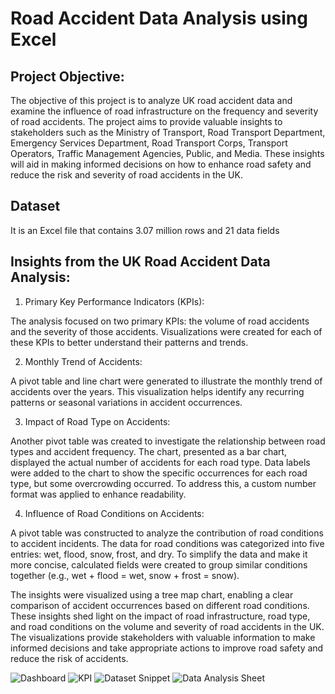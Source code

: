 # Road Accident Data Analysis using Excel

## Project Objective:
The objective of this project is to analyze UK road accident data and examine the influence of road infrastructure on the frequency and severity of road accidents. The project aims to provide valuable insights to stakeholders such as the Ministry of Transport, Road Transport Department, Emergency Services Department, Road Transport Corps, Transport Operators, Traffic Management Agencies, Public, and Media. These insights will aid in making informed decisions on how to enhance road safety and reduce the risk and severity of road accidents in the UK.

## Dataset
It is an Excel file that contains 3.07 million rows and 21 data fields

## Insights from the UK Road Accident Data Analysis:

1. Primary Key Performance Indicators (KPIs):

  The analysis focused on two primary KPIs: the volume of road accidents and the severity of those accidents.
  Visualizations were created for each of these KPIs to better understand their patterns and trends.

2. Monthly Trend of Accidents: 

  A pivot table and line chart were generated to illustrate the monthly trend of accidents over the years.
  This visualization helps identify any recurring patterns or seasonal variations in accident occurrences.

3. Impact of Road Type on Accidents:

  Another pivot table was created to investigate the relationship between road types and accident frequency.
  The chart, presented as a bar chart, displayed the actual number of accidents for each road type.
  Data labels were added to the chart to show the specific occurrences for each road type, but some overcrowding occurred.
  To address this, a custom number format was applied to enhance readability.

4. Influence of Road Conditions on Accidents:

 A pivot table was constructed to analyze the contribution of road conditions to accident incidents.
 The data for road conditions was categorized into five entries: wet, flood, snow, frost, and dry.
 To simplify the data and make it more concise, calculated fields were created to group similar conditions together (e.g., wet + flood = wet, snow + frost = snow).
 
The insights were visualized using a tree map chart, enabling a clear comparison of accident occurrences based on different road conditions.
These insights shed light on the impact of road infrastructure, road type, and road conditions on the volume and severity of road accidents in the UK. The visualizations provide stakeholders with valuable information to 
make informed decisions and take appropriate actions to improve road safety and reduce the risk of accidents.

![Dashboard](https://github.com/rafayetrafi/RoadAccident-DataAnalysis-Excel/assets/15082614/1d6c275c-ddf4-4d32-b170-926db03988b3)
![KPI](https://github.com/rafayetrafi/RoadAccident-DataAnalysis-Excel/assets/15082614/b49e569f-7636-45da-8c7e-a19af50ba76f)
![Dataset Snippet](https://github.com/rafayetrafi/RoadAccident-DataAnalysis-Excel/assets/15082614/aba506a7-faaf-4785-a32f-0fd57c763a9d)
![Data Analysis Sheet](https://github.com/rafayetrafi/RoadAccident-DataAnalysis-Excel/assets/15082614/96c0e6e9-03c2-4295-b00a-9d99d35737a8)

